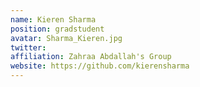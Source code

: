 ```yaml
---
name: Kieren Sharma
position: gradstudent 
avatar: Sharma_Kieren.jpg
twitter: 
affiliation: Zahraa Abdallah's Group
website: https://github.com/kierensharma
---
```


